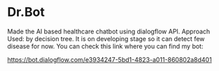 # Dr.Bot
Made the AI based healthcare chatbot using dialogflow API. Approach Used: by decision tree. It is on developing stage so it can detect few disease  for now.
You can check this link where you can find my bot:

https://bot.dialogflow.com/e3934247-5bd1-4823-a011-860802a8d401
